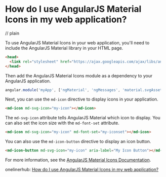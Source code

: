 # How do I use AngularJS Material Icons in my web application?
// plain

To use AngularJS Material Icons in your web application, you'll need to include the AngularJS Material library in your HTML page.

```html
<head>
  <link rel="stylesheet" href="https://ajax.googleapis.com/ajax/libs/angular_material/1.1.0/angular-material.min.css">
</head>
```

Then add the AngularJS Material Icons module as a dependency to your AngularJS application.

```javascript
angular.module('myApp', ['ngMaterial', 'ngMessages', 'material.svgAssetsCache']);
```

Next, you can use the `md-icon` directive to display icons in your application.

```html
<md-icon md-svg-icon="my-icon"></md-icon>
```

The `md-svg-icon` attribute tells AngularJS Material which icon to display. You can also set the icon size with the `md-font-set` attribute.

```html
<md-icon md-svg-icon="my-icon" md-font-set="my-iconset"></md-icon>
```

You can also use the `md-icon-button` directive to display an icon button.

```html
<md-icon-button md-svg-icon="my-icon" aria-label="My Icon Button"></md-icon-button>
```

For more information, see the [AngularJS Material Icons Documentation](https://material.angularjs.org/latest/demo/icon).

onelinerhub: [How do I use AngularJS Material Icons in my web application?](https://onelinerhub.com/angularjs/how-do-i-use-angularjs-material-icons-in-my-web-application)